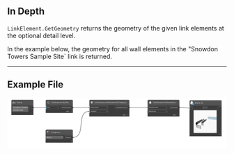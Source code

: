 ## In Depth
`LinkElement.GetGeometry` returns the geometry of the given link elements at the optional detail level.

In the example below, the geometry for all wall elements in the "Snowdon Towers Sample Site` link is returned.

___
## Example File

![LinkElement.GetGeometry](./Revit.Elements.LinkElement.GetGeometry_img.jpg)